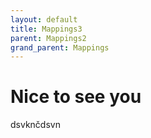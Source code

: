 ```yaml
---
layout: default
title: Mappings3
parent: Mappings2
grand_parent: Mappings
---
```


# Nice to see you


dsvknčdsvn